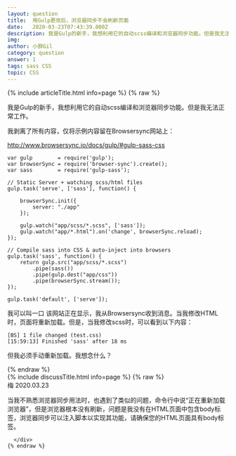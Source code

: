 ```yaml
---
layout: question
title:  用Gulp更改后，浏览器同步不会刷新页面
date:   2020-03-23T07:43:39.000Z
description: 我是Gulp的新手，我想利用它的自动scss编译和浏览器同步功能。但是我无法正常工作。我剥离了所有内容，仅将示例内容留在Browsersync网站上：...
img: 
author: 小胖Gil
category: question
answer: 1
tags: sass CSS
topic: CSS
---
```

<div class="article-root">
  <div class="article">
    {% include articleTitle.html info=page %}
    {% raw %}
    <div class="article-content"><p><font style="vertical-align: inherit;"><font style="vertical-align: inherit;">我是Gulp的新手，我想利用它的自动scss编译和浏览器同步功能。</font><font style="vertical-align: inherit;">但是我无法正常工作。</font></font></p>

<p><font style="vertical-align: inherit;"><font style="vertical-align: inherit;">我剥离了所有内容，仅将示例内容留在Browsersync网站上：</font></font></p>

<p><a href="http://www.browsersync.io/docs/gulp/#gulp-sass-css"><font style="vertical-align: inherit;"><font style="vertical-align: inherit;">http://www.browsersync.io/docs/gulp/#gulp-sass-css</font></font></a> </p>

<pre><code>var gulp        = require('gulp');<font></font>
var browserSync = require('browser-sync').create();<font></font>
var sass        = require('gulp-sass');<font></font>
<font></font>
// Static Server + watching scss/html files<font></font>
gulp.task('serve', ['sass'], function() {<font></font>
<font></font>
    browserSync.init({<font></font>
        server: "./app"<font></font>
    });<font></font>
<font></font>
    gulp.watch("app/scss/*.scss", ['sass']);<font></font>
    gulp.watch("app/*.html").on('change', browserSync.reload);<font></font>
});<font></font>
<font></font>
// Compile sass into CSS &amp; auto-inject into browsers<font></font>
gulp.task('sass', function() {<font></font>
    return gulp.src("app/scss/*.scss")<font></font>
        .pipe(sass())<font></font>
        .pipe(gulp.dest("app/css"))<font></font>
        .pipe(browserSync.stream());<font></font>
});<font></font>
<font></font>
gulp.task('default', ['serve']);<font></font>
</code></pre>

<p><font style="vertical-align: inherit;"><font style="vertical-align: inherit;">我可以叫一口 </font><font style="vertical-align: inherit;">该网站正在显示，我从Browsersync收到消息。</font><font style="vertical-align: inherit;">当我修改HTML时，页面将重新加载。</font><font style="vertical-align: inherit;">但是，当我修改scss时，可以看到以下内容：</font></font></p>

<pre><code>[BS] 1 file changed (test.css)<font></font>
[15:59:13] Finished 'sass' after 18 ms<font></font>
</code></pre>

<p><font style="vertical-align: inherit;"><font style="vertical-align: inherit;">但我必须手动重新加载。</font><font style="vertical-align: inherit;">我想念什么？</font></font></p></div>
    {% endraw %}
  </div>

  <div class="discuss-wrapper">
    {% include discussTitle.html info=page %}
    {% raw %}
    <div class="discuss-item">
        <div class="discuss-parent">
          <div class="discuss-meta">
            <span class="discuss-user">梅</span>
            <span class="discuss-time">2020.03.23</span>
          </div>
          <div class="discuss-comment"><p><font style="vertical-align: inherit;"><font style="vertical-align: inherit;">当我不熟悉浏览器同步用法时，也遇到了类似的问题，命令行中说“正在重新加载浏览器”，但是浏览器根本没有刷新，问题是我没有在HTML页面中包含body标签，浏览器同步可以注入脚本以实现其功能，请确保您的HTML页面具有body标签。  </font></font></p></div>
        </div>
        
      </div>
    {% endraw %}
  </div>
<div>

